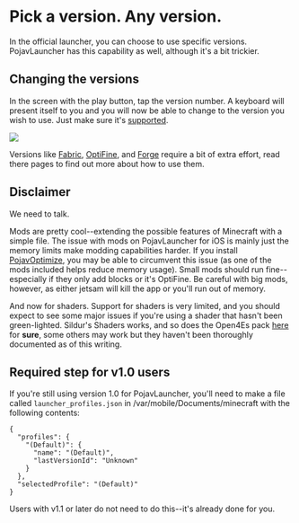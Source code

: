 # Pick a version. Any version.

In the official launcher, you can choose to use specific versions. PojavLauncher has this capability as well, although it's a bit trickier.

## Changing the versions
In the screen with the play button, tap the version number. A keyboard will present itself to you and you will now be able to change to the version you wish to use. Just make sure it's [supported](../../../about-pojavlauncher/supported-versions.md).

![](https://raw.githubusercontent.com/PojavLauncherTeam/wiki-assets/main/ios/MOV_0134.gif)

Versions like [Fabric](non-vanilla/fabric), [OptiFine](non-vanilla/optifine), and [Forge](non-vanilla/forge) require a bit of extra effort, read there pages to find out more about how to use them.

## Disclaimer

We need to talk.

Mods are pretty cool--extending the possible features of Minecraft with a simple file. The issue with mods on PojavLauncher for iOS is mainly just the memory limits make modding capabilities harder. If you install [PojavOptimize](https://github.com/Doregon/PojavLauncher_iOS/wiki/Making-performance-better), you may be able to circumvent this issue (as one of the mods included helps reduce memory usage). Small mods should run fine--especially if they only add blocks or it's OptiFine. Be careful with big mods, however, as either jetsam will kill the app or you'll run out of memory.

And now for shaders. Support for shaders is very limited, and you should expect to see some major issues if you're using a shader that hasn't been green-lighted. Sildur's Shaders works, and so does the Open4Es pack [here](https://github.com/Open4Es/Open4Es-Shader-Android) for **sure**, some others may work but they haven't been thoroughly documented as of this writing.

## Required step for v1.0 users

If you're still using version 1.0 for PojavLauncher, you'll need to make a file called `launcher_profiles.json` in /var/mobile/Documents/minecraft with the following contents:

```
{
  "profiles": {
    "(Default)": {
      "name": "(Default)",
      "lastVersionId": "Unknown"
    }
  },
  "selectedProfile": "(Default)"
}
```

Users with v1.1 or later do not need to do this--it's already done for you.
